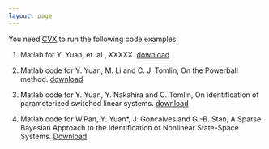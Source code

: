 ```yaml
---
layout: page
---
```


You need [CVX](http://cvxr.com/cvx/) to run the following code examples.

1. Matlab for Y. Yuan, et. al., XXXXX. [download]()

2. Matlab code for Y. Yuan, M. Li and C. J. Tomlin, On the Powerball method. [download](http://hybrid.eecs.berkeley.edu/~yeyuan/pb.zip)

3. Matlab code for Y. Yuan, Y. Nakahira and C. Tomlin, On identification of parameterized switched linear systems. [download](http://hybrid.eecs.berkeley.edu/~yeyuan/id0.zip)

4. Matlab code for W.Pan, Y. Yuan*, J. Goncalves and G.-B. Stan, A Sparse Bayesian Approach to the Identification of Nonlinear State-Space Systems. [Download](http://hybrid.eecs.berkeley.edu/~yeyuan/id1.zip)
